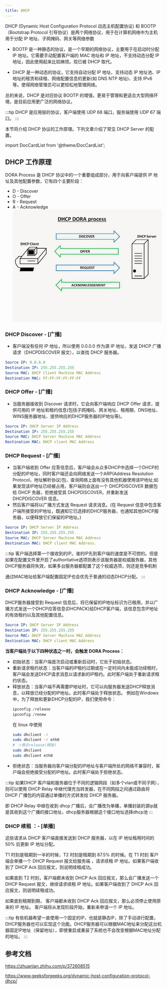 ```yaml
---
title: DHCP
---
```


DHCP (Dynamic Host Configuration Protocol 动态主机配置协议) 和 BOOTP（Bootstrap Protocol 引导协议）是两个网络协议，用于在计算机网络中为主机用于分配 IP 地址、子网掩码、网关等网络参数

- BOOTP 是一种静态的协议，是一个早期的网络协议，主要用于在启动时分配 IP 地址。它需要手动配置客户端的 MAC 地址和 IP 地址，不支持动态分配 IP 地址，因此使用起来比较麻烦。现已被 DHCP 取代。

- DHCP 是一种动态的协议，它支持自动分配 IP 地址、支持动态 IP 地址池、IP 地址的租赁和续租、网络配置信息的更新(如 DNS NTP 地址)、支持 IPv6 等。使得网络管理员可以更轻松地管理网络。

总的来说，DHCP 是对旧协议 BOOTP 的增强，更易于管理和更适合大型网络环境，是目前应用更广泛的网络协议。

:::tip
DHCP 是应用层的协议，客户端使用 UDP 68 端口，服务端使用 UDP 67 端口。
:::

本节将介绍 DHCP 协议的工作原理。下列文章介绍了常见 DHCP Server 的配置。

import DocCardList from '@theme/DocCardList';

<DocCardList />

## DHCP 工作原理

DORA Process 是 DHCP 协议中的一个重要组成部分，用于向客户端提供 IP 地址及其他配置参数，它有四个主要阶段：
- D - Discover
- O - Offer
- R - Request
- A - Acknowledge
![1678351144391](image/README/1678351144391.png)
### DHCP Discover - [广播]
  - 客户端没有任何 IP 地址，所以使用 0.0.0.0 作为源 IP 地址，发送 DHCP 广播请求（DHCPDISCOVER 报文），以查找 DHCP 服务器。
  ```yaml title="包含信息如下"
  Source IP: 0.0.0.0
  Destination IP: 255.255.255.255
  Source MAC: DHCP Client Machine MAC Address
  Destination MAC: FF:FF:FF:FF:FF:FF
  ```
### DHCP Offer - [广播]
  - 当服务器接收到 Discover 请求时，它会向客户端响应 DHCP Offer 请求，提供可用的 IP 地址和租约信息(包括子网掩码、网关地址、租用期、DNS地址、WINS服务器地址、提供响应的DHCP服务器的IP地址等)。
  ```yaml title="包含信息如下"
  Source IP: DHCP Server IP Address
  Destination IP: 255.255.255.255
  Source MAC: DHCP Server Machine MAC Address
  Destination MAC: DHCP client MAC Address
  ```
### DHCP Request - [广播]
  - 当客户端收到 Offer 应答信息后，客户端会从众多DHCP中选择一个DHCP的分配的IP地址，同时客户端还会向网络发送一个ARP(Address Resolution Protocol，地址解析协议)包，查询网络上面有没有其他机器使用该IP地址;如果发现该IP地址已经被占用，客户端则会送出一个 DHCPDISCOVER 数据包给 DHCP 务器，拒绝接受其 DHCPDISCOVER，并重新发送 DHCPDISCOVER 信息。
  - 然后客户端将以广播方式发送 Request 请求消息。(在 Request 信息中包含客户端所接受的IP地址，既通知它已选择的DHCP服务器，也通知其他DHCP服务器，以便释放它们保留的IP地址。)
  ```yaml title="包含信息如下"
  Source IP: DHCP Server IP Address
  Destination IP: 255.255.255.255
  Source MAC: DHCP Server Machine MAC Address
  Destination MAC: DHCP client MAC Address.
  ```
  :::tip
  客户端选择第一个接收到的IP。谁的IP先到客户端的速度是不可控的。但是如果在配置文件里开启了authoritative选项则表示该服务器是权威服务器，其他DHCP服务器将失效，如果多台服务器都配置了这个权威选项，则还是竞争机制
  
  通过MAC地址给客户端配置固定IP也会优先于普通的动态DHCP分配。
  :::

### DHCP Acknowledge - [广播]
  DHCP服务器接受到 Request 信息后，将已保留的IP地址标识为已租用，并以广播方式发送一个DHCP应答信息(DHCPACK)给DHCP客户端，该信息包含IP地址的有效租约以及其他配置信息。
  ```yaml title="包含信息如下"
  Source IP: DHCP Server IP Address
  Destination IP: 255.255.255.255
  Source MAC: DHCP Server Machine MAC Address
  Destination MAC: DHCP client MAC Address
  ```

**当客户端处于以下四种状态之一时，会触发 DORA Process：**

- 初始状态：当客户端首次启动或重新启动时，它处于初始状态。
- 重新请求租约状态：当客户端的IP租约过期或在一定时间内未能成功续租时，客户端会发送DHCP请求消息以请求新的IP租约。此时客户端处于重新请求租约状态。
- 释放状态：当客户端不再需要IP地址时，它可以向服务器发送DHCP释放消息，以释放已经分配的IP地址。此时客户端处于释放状态。
  例如在Windows中，为了释放和更新DHCP分配的IP，我们使用命令：
  ```powershell
  ipconfig /release
  ipconfig /renew
  ```
  在 linux 中使用
  ```bash
  sudo dhclient -r
  sudo dhclient -r eth0
  # -r表示release(释放)
  sudo dhclient
  sudo dhclient eth0
  ```
- 拒绝状态：当服务器向客户端分配的IP地址与客户端所处的网络不兼容时，客户端会拒绝接受分配的IP地址。此时客户端处于拒绝状态。


:::tip
如果DHCP 客户端和服务器位于不同的逻辑网段（如多个vlan或不同子网），则可以使用 DHCP Relay 中继代理充当转发器，在不同网段之间通过路由将 DHCP 广播包的内容通过单播的方式转发给 DHCP 服务器。

即 DHCP Relay 中继在收到 dhcp 广播后，会广播改为单播，单播封装的源ip就是其收到这个广播的接口地址，dhcp服务器根据这个接口地址选择dhcp池
:::

### DHCP 续租 ：- [单播]

这些请求从 DHCP 客户端直接发送到 DHCP 服务器，以在 IP 地址租用时间的 50% 后更新 IP 地址分配。

T1 时刻是租期到一半的时候，T2 时刻是租期到 87.5% 的时候。在 T1 时刻 客户端会单播一个 DHCP Request 报文给服务端 ，请求续租 IP 地址。如果客户端收到了 DHCP Ack 回应报文，则说明续租成功。

如果直到 T2 时刻，客户端都未收到 DHCP Ack 回应报文，那么会广播发送一个 DHCP Request 报文，继续请求续租 IP 地址。如果客户端收到了 DHCP Ack 回应报文，则说明续租成功。

如果直到租期到期， 客户端都未收到 DHCP Ack 回应报文，那么必须停止使用原来的 IP 地址。 客户端将从发现阶段开始，重新来申请一个 IP 地址。

:::tip
有些机器希望一直使用一个固定的IP，也就是静态IP，除了手动进行配置，DHCP服务器也可以实现这个功能。DHCP服务器可以根据MAC地址来分配这台机器固定IP地址（保留地址），即使重启或重装了系统也不会改变根据MAC地址分配的地址。
:::

## 参考文档
https://zhuanlan.zhihu.com/p/372608515

https://www.geeksforgeeks.org/dynamic-host-configuration-protocol-dhcp/
